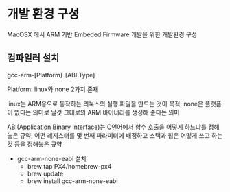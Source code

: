 # 개발 환경 구성
MacOSX 에서 ARM 기반 Embeded Firmware 개발을 위한 개발환경 구성

## 컴파일러 설치
gcc-arm-[Platform]-[ABI Type]

Platform: linux와 none 2가지 존재

linux는 ARM용으로 동작하는 리눅스의 실행 파일을 만드는 것이 목적, none은 플랫폼이 없다는 의미로 날것 그대로의 ARM 바이너리를 생성해 준다는 의미

ABI(Application Binary Interface)는 C언어에서 함수 호출을 어떻게 하느냐를 정해놓은 규약, 어떤 레지스터를 몇 번째 파라미터에 배정하고 스택과 힙은 어떻게 쓰고 하는 것 등을 정해놓은 규약

-  gcc-arm-none-eabi 설치
   -  brew tap PX4/homebrew-px4
   -  brew update
   -  brew install gcc-arm-none-eabi